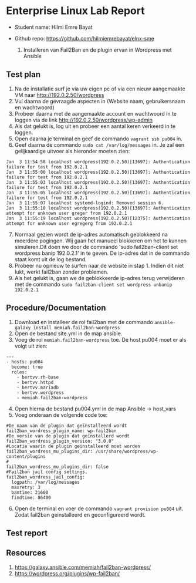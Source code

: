 # Enterprise Linux Lab Report

- Student name: Hilmi Emre Bayat
- Github repo: https://github.com/hilmiemrebayat/elnx-sme

  1. Installeren van Fail2Ban en de plugin ervan in Wordpress met Ansible

## Test plan
1. Na de installatie surf je via uw eigen pc of via een nieuw aangemaakte VM naar http://192.0.2.50/wordpress 
2. Vul daarna de gevraagde aspecten in (Website naam, gebruikersnaam en wachtwoord)
3. Probeer daarna met de aangemaakte account en wachtwoord in te loggen via de link http://192.0.2.50/wordpress/wp-admin
4. Als dat gelukt is, log uit en probeer een aantal keren verkeerd in te loggen.
5. Open daarna je terminal en geef de commando `vagrant ssh pu004` in.
6. Geef daarna de commando `sudo cat /var/log/messages` in. Je zal een gelijkaardige uitvoer als hieronder moeten zien:
```
Jan  3 11:54:58 localhost wordpress(192.0.2.50)[13697]: Authentication failure for test from 192.0.2.1
Jan  3 11:55:00 localhost wordpress(192.0.2.50)[13697]: Authentication failure for test from 192.0.2.1
Jan  3 11:55:03 localhost wordpress(192.0.2.50)[13697]: Authentication failure for test from 192.0.2.1
Jan  3 11:55:05 localhost wordpress(192.0.2.50)[13697]: Authentication failure for test from 192.0.2.1
Jan  3 11:55:07 localhost systemd-logind: Removed session 6.
Jan  3 11:55:10 localhost wordpress(192.0.2.50)[13697]: Authentication attempt for unknown user greger from 192.0.2.1
Jan  3 11:55:19 localhost wordpress(192.0.2.50)[12375]: Authentication attempt for unknown user egregerg from 192.0.2.1

```
7. Normaal gezien wordt de ip-adres automatisch geblokkeerd na meerdere pogingen. Wij gaan het manueel blokkeren om het te kunnen simuleren.Dit doen we door de commando 'sudo fail2ban-client set wordpress banip 192.0.2.1' in te geven. De ip-adres dat in de commando staat komt uit de log bestand.
8. Probeer nu opnieuw te surfen naar de website in stap 1. Indien dit niet lukt, werkt fail2ban zonder problemen.
9. Als het gelukt is, gaan we de geblokkeerde ip-adres terug verwijderen met de commando `sudo fail2ban-client set wordpress unbanip 192.0.2.1`
## Procedure/Documentation
1. Download en installeer de rol fail2ban met de commando `ansible-galaxy install memiah.fail2ban-wordpress`
2. Open de bestand site.yml in de map ansible. 
3. Voeg de rol `memiah.fail2ban-wordpress` toe. De host pu004 moet er als volgt uit zien:
```
---
- hosts: pu004
  become: true
  roles:
    - bertvv.rh-base
    - bertvv.httpd
    - bertvv.mariadb
    - bertvv.wordpress
    - memiah.fail2ban-wordpress
```
4. Open hierna de bestand pu004.yml in de map Ansible -> host_vars
5. Voeg onderaan de volgende code toe:
```
#De naam van de plugin dat geïnstalleerd wordt
fail2ban_wordress_plugin_name: wp-fail2ban
#De versie van de plugin dat geïnstallerd wordt
fail2ban_wordress_plugin_version: "3.0.0"
#Locatie waarin de plugin geinstalleerd moet worden
fail2ban_wordress_mu_plugins_dir: /usr/share/wordpress/wp-content/plugins
#
fail2ban_wordress_mu_plugins_dir: false
#Fail2ban jail config settings.
fail2ban_wordress_jail_config:
  logpath: /var/log/messages
  maxretry: 3
  bantime: 21600
  findtime: 86400
```
6. Open de terminal en voer de commando `vagrant provision pu004` uit. Zodat fail2ban geinstalleerd en geconfigureerd wordt.
## Test report

## Resources
1. https://galaxy.ansible.com/memiah/fail2ban-wordpress/
2. https://wordpress.org/plugins/wp-fail2ban/
